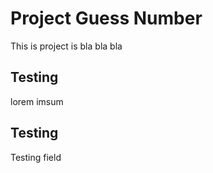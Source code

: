 # Project Guess Number
This is project is bla bla bla

## Testing
lorem imsum

## Testing

Testing field
